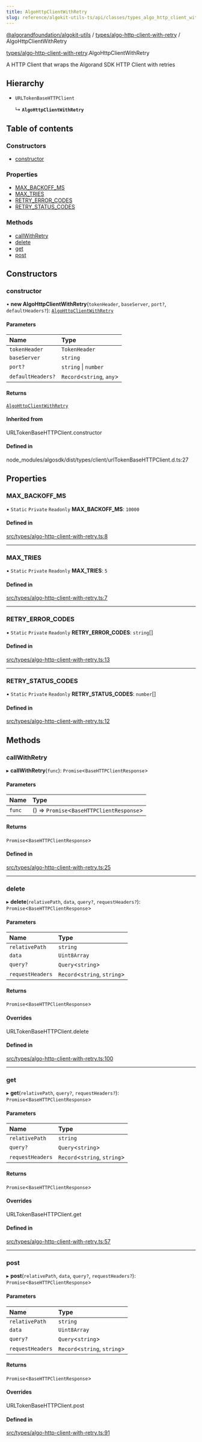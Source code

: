 ```yaml
---
title: AlgoHttpClientWithRetry
slug: reference/algokit-utils-ts/api/classes/types_algo_http_client_with_retryalgohttpclientwithretry
---
```


[@algorandfoundation/algokit-utils](/reference/algokit-utils-ts/api/overview) / [types/algo-http-client-with-retry](/reference/algokit-utils-ts/api/modules/types_algo_http_client_with_retry/) / AlgoHttpClientWithRetry

[types/algo-http-client-with-retry](/reference/algokit-utils-ts/api/modules/types_algo_http_client_with_retry/).AlgoHttpClientWithRetry

A HTTP Client that wraps the Algorand SDK HTTP Client with retries

## Hierarchy

- `URLTokenBaseHTTPClient`

  ↳ **`AlgoHttpClientWithRetry`**

## Table of contents

### Constructors

- [constructor](#constructor)

### Properties

- [MAX_BACKOFF_MS](#max_backoff_ms)
- [MAX_TRIES](#max_tries)
- [RETRY_ERROR_CODES](#retry_error_codes)
- [RETRY_STATUS_CODES](#retry_status_codes)

### Methods

- [callWithRetry](#callwithretry)
- [delete](#delete)
- [get](#get)
- [post](#post)

## Constructors

### constructor

• **new AlgoHttpClientWithRetry**(`tokenHeader`, `baseServer`, `port?`, `defaultHeaders?`): [`AlgoHttpClientWithRetry`](/reference/algokit-utils-ts/api/classes/types_algo_http_client_with_retryalgohttpclientwithretry/)

#### Parameters

| Name              | Type                        |
| :---------------- | :-------------------------- |
| `tokenHeader`     | `TokenHeader`               |
| `baseServer`      | `string`                    |
| `port?`           | `string` \| `number`        |
| `defaultHeaders?` | `Record`\<`string`, `any`\> |

#### Returns

[`AlgoHttpClientWithRetry`](/reference/algokit-utils-ts/api/classes/types_algo_http_client_with_retryalgohttpclientwithretry/)

#### Inherited from

URLTokenBaseHTTPClient.constructor

#### Defined in

node_modules/algosdk/dist/types/client/urlTokenBaseHTTPClient.d.ts:27

## Properties

### MAX_BACKOFF_MS

▪ `Static` `Private` `Readonly` **MAX_BACKOFF_MS**: `10000`

#### Defined in

[src/types/algo-http-client-with-retry.ts:8](https://github.com/algorandfoundation/algokit-utils-ts/blob/main/src/types/algo-http-client-with-retry.ts#L8)

---

### MAX_TRIES

▪ `Static` `Private` `Readonly` **MAX_TRIES**: `5`

#### Defined in

[src/types/algo-http-client-with-retry.ts:7](https://github.com/algorandfoundation/algokit-utils-ts/blob/main/src/types/algo-http-client-with-retry.ts#L7)

---

### RETRY_ERROR_CODES

▪ `Static` `Private` `Readonly` **RETRY_ERROR_CODES**: `string`[]

#### Defined in

[src/types/algo-http-client-with-retry.ts:13](https://github.com/algorandfoundation/algokit-utils-ts/blob/main/src/types/algo-http-client-with-retry.ts#L13)

---

### RETRY_STATUS_CODES

▪ `Static` `Private` `Readonly` **RETRY_STATUS_CODES**: `number`[]

#### Defined in

[src/types/algo-http-client-with-retry.ts:12](https://github.com/algorandfoundation/algokit-utils-ts/blob/main/src/types/algo-http-client-with-retry.ts#L12)

## Methods

### callWithRetry

▸ **callWithRetry**(`func`): `Promise`\<`BaseHTTPClientResponse`\>

#### Parameters

| Name   | Type                                        |
| :----- | :------------------------------------------ |
| `func` | () => `Promise`\<`BaseHTTPClientResponse`\> |

#### Returns

`Promise`\<`BaseHTTPClientResponse`\>

#### Defined in

[src/types/algo-http-client-with-retry.ts:25](https://github.com/algorandfoundation/algokit-utils-ts/blob/main/src/types/algo-http-client-with-retry.ts#L25)

---

### delete

▸ **delete**(`relativePath`, `data`, `query?`, `requestHeaders?`): `Promise`\<`BaseHTTPClientResponse`\>

#### Parameters

| Name             | Type                           |
| :--------------- | :----------------------------- |
| `relativePath`   | `string`                       |
| `data`           | `Uint8Array`                   |
| `query?`         | `Query`\<`string`\>            |
| `requestHeaders` | `Record`\<`string`, `string`\> |

#### Returns

`Promise`\<`BaseHTTPClientResponse`\>

#### Overrides

URLTokenBaseHTTPClient.delete

#### Defined in

[src/types/algo-http-client-with-retry.ts:100](https://github.com/algorandfoundation/algokit-utils-ts/blob/main/src/types/algo-http-client-with-retry.ts#L100)

---

### get

▸ **get**(`relativePath`, `query?`, `requestHeaders?`): `Promise`\<`BaseHTTPClientResponse`\>

#### Parameters

| Name             | Type                           |
| :--------------- | :----------------------------- |
| `relativePath`   | `string`                       |
| `query?`         | `Query`\<`string`\>            |
| `requestHeaders` | `Record`\<`string`, `string`\> |

#### Returns

`Promise`\<`BaseHTTPClientResponse`\>

#### Overrides

URLTokenBaseHTTPClient.get

#### Defined in

[src/types/algo-http-client-with-retry.ts:57](https://github.com/algorandfoundation/algokit-utils-ts/blob/main/src/types/algo-http-client-with-retry.ts#L57)

---

### post

▸ **post**(`relativePath`, `data`, `query?`, `requestHeaders?`): `Promise`\<`BaseHTTPClientResponse`\>

#### Parameters

| Name             | Type                           |
| :--------------- | :----------------------------- |
| `relativePath`   | `string`                       |
| `data`           | `Uint8Array`                   |
| `query?`         | `Query`\<`string`\>            |
| `requestHeaders` | `Record`\<`string`, `string`\> |

#### Returns

`Promise`\<`BaseHTTPClientResponse`\>

#### Overrides

URLTokenBaseHTTPClient.post

#### Defined in

[src/types/algo-http-client-with-retry.ts:91](https://github.com/algorandfoundation/algokit-utils-ts/blob/main/src/types/algo-http-client-with-retry.ts#L91)

